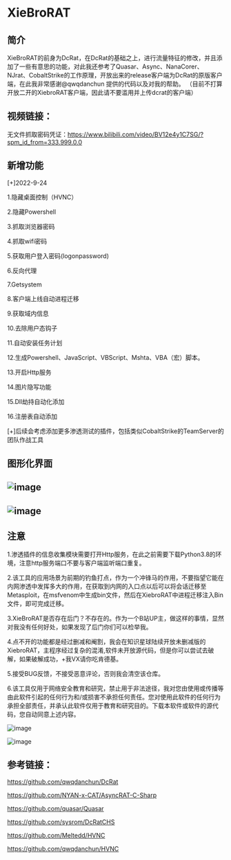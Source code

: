 # XieBroRAT



## 简介

XieBroRAT的前身为DcRat，在DcRat的基础之上，进行流量特征的修改，并且添加了一些有意思的功能，对此我还参考了Quasar、Async、NanaCorer、NJrat、CobaltStrike的工作原理，开放出来的release客户端为DcRat的原版客户端，在此我非常感谢@qwqdanchun 提供的代码以及对我的帮助。 （目前不打算开放二开的XiebroRAT客户端，因此请不要滥用并上传dcrat的客户端）

## 视频链接：

无文件抓取密码凭证：https://www.bilibili.com/video/BV12e4y1C7SG/?spm_id_from=333.999.0.0

## 新增功能

[+]2022-9-24

1.隐藏桌面控制（HVNC）

2.隐藏Powershell

3.抓取浏览器密码

4.抓取wifi密码

5.获取用户登入密码(logonpassword)

6.反向代理

7.Getsystem

8.客户端上线自动进程迁移

9.获取域内信息

10.去除用户态钩子

11.自动安装任务计划

12.生成Powershell、JavaScript、VBScript、Mshta、VBA（宏）脚本。

13.开启Http服务

14.图片隐写功能

15.Dll劫持自动化添加

16.注册表自动添加





[+]后续会考虑添加更多渗透测试的插件，包括类似CobaltStrike的TeamServer的团队作战工具

##  图形化界面 

##  ![image](https://user-images.githubusercontent.com/89376703/192097075-070bddf4-b489-4844-8a27-026aece493c3.png)                       

## ![image](https://user-images.githubusercontent.com/89376703/192097086-acb1861c-8728-4a27-852e-def19b17c4f4.png)




## 注意

1.渗透插件的信息收集模块需要打开Http服务，在此之前需要下载Python3.8的环境，注意http服务端口不要与客户端监听端口重复。

2.该工具的应用场景为前期的钓鱼打点，作为一个冲锋马的作用，不要指望它能在内网渗透中发挥多大的作用，在获取到内网的入口点以后可以将会话迁移至Metasploit，在msfvenom中生成bin文件，然后在XiebroRAT中进程迁移注入Bin文件，即可完成迁移。

3.XieBroRAT是否存在后门？不存在的。作为一个B站UP主，做这样的事情，显然对我没有任何好处，如果发现了后门你们可以检举我。

4.点不开的功能都是经过删减和阉割，我会在知识星球陆续开放未删减版的XiebroRAT，主程序经过复杂的混淆,软件未开放源代码，但是你可以尝试去破解，如果破解成功，+我VX请你吃肯德基。

5.接受BUG反馈，不接受恶意评论，否则我会清空该仓库。

6.该工具仅用于网络安全教育和研究，禁止用于非法途径，我对您由使用或传播等由此软件引起的任何行为和/或损害不承担任何责任。您对使用此软件的任何行为承担全部责任，并承认此软件仅用于教育和研究目的。下载本软件或软件的源代码，您自动同意上述内容。



![image](https://user-images.githubusercontent.com/89376703/192097112-2e559dd3-1f93-4896-973f-aa6908266be7.png)



![image](https://user-images.githubusercontent.com/89376703/192097104-a610eae8-30df-49b2-8ccc-f9d2e0af4c65.png)







## 参考链接：

https://github.com/qwqdanchun/DcRat

https://github.com/NYAN-x-CAT/AsyncRAT-C-Sharp

https://github.com/quasar/Quasar

https://github.com/sysrom/DcRatCHS

https://github.com/Meltedd/HVNC

https://github.com/qwqdanchun/HVNC
